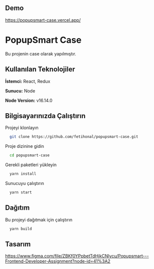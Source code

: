 ## Demo

https://popupsmart-case.vercel.app/

# PopupSmart Case

Bu projenin case olarak yapılmıştır.

## Kullanılan Teknolojiler

**İstemci:** React, Redux

**Sunucu:** Node

**Node Version:** v16.14.0

## Bilgisayarınızda Çalıştırın

Projeyi klonlayın

```bash
  git clone https://github.com/fetihonal/popupsmart-case.git
```

Proje dizinine gidin

```bash
  cd popupsmart-case
```

Gerekli paketleri yükleyin

```bash
  yarn install
```

Sunucuyu çalıştırın

```bash
  yarn start
```

## Dağıtım

Bu projeyi dağıtmak için çalıştırın

```bash
  yarn build
```

## Tasarım

https://www.figma.com/file/ZBKf0YPpbetTdHjkCNlycu/Popupsmart---Frontend-Developer-Assignment?node-id=41%3A2
